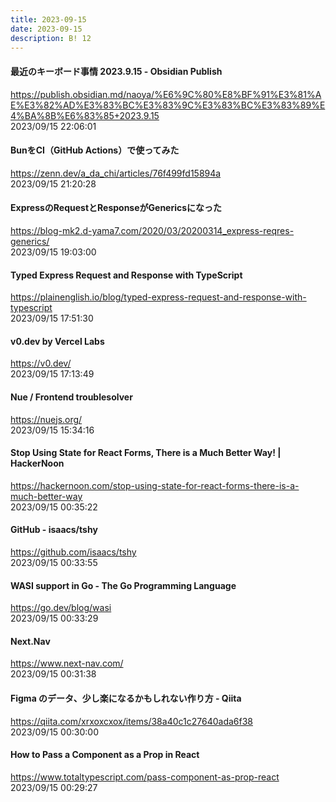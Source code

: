 ```yaml
---
title: 2023-09-15
date: 2023-09-15
description: B! 12
---
```


#### 最近のキーボード事情 2023.9.15 - Obsidian Publish
https://publish.obsidian.md/naoya/%E6%9C%80%E8%BF%91%E3%81%AE%E3%82%AD%E3%83%BC%E3%83%9C%E3%83%BC%E3%83%89%E4%BA%8B%E6%83%85+2023.9.15<br>
2023/09/15 22:06:01<br>


#### BunをCI（GitHub Actions）で使ってみた
https://zenn.dev/a_da_chi/articles/76f499fd15894a<br>
2023/09/15 21:20:28<br>


#### ExpressのRequestとResponseがGenericsになった
https://blog-mk2.d-yama7.com/2020/03/20200314_express-reqres-generics/<br>
2023/09/15 19:03:00<br>


#### Typed Express Request and Response with TypeScript
https://plainenglish.io/blog/typed-express-request-and-response-with-typescript<br>
2023/09/15 17:51:30<br>


#### v0.dev by Vercel Labs
https://v0.dev/<br>
2023/09/15 17:13:49<br>


#### Nue / Frontend troublesolver
https://nuejs.org/<br>
2023/09/15 15:34:16<br>


#### Stop Using State for React Forms, There is a Much Better Way! | HackerNoon
https://hackernoon.com/stop-using-state-for-react-forms-there-is-a-much-better-way<br>
2023/09/15 00:35:22<br>


#### GitHub - isaacs/tshy
https://github.com/isaacs/tshy<br>
2023/09/15 00:33:55<br>


#### WASI support in Go - The Go Programming Language
https://go.dev/blog/wasi<br>
2023/09/15 00:33:29<br>


#### Next.Nav
https://www.next-nav.com/<br>
2023/09/15 00:31:38<br>


#### Figma のデータ、少し楽になるかもしれない作り方 - Qiita
https://qiita.com/xrxoxcxox/items/38a40c1c27640ada6f38<br>
2023/09/15 00:30:00<br>


#### How to Pass a Component as a Prop in React
https://www.totaltypescript.com/pass-component-as-prop-react<br>
2023/09/15 00:29:27<br>


